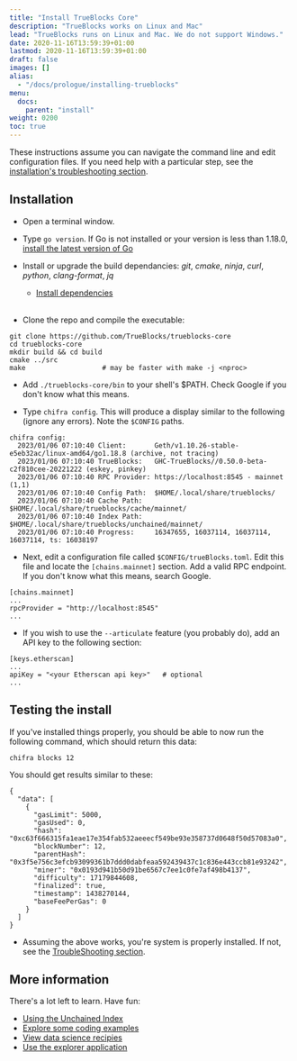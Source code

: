 ```yaml
---
title: "Install TrueBlocks Core"
description: "TrueBlocks works on Linux and Mac"
lead: "TrueBlocks runs on Linux and Mac. We do not support Windows."
date: 2020-11-16T13:59:39+01:00
lastmod: 2020-11-16T13:59:39+01:00
draft: false
images: []
alias:
  - "/docs/prologue/installing-trueblocks"
menu:
  docs:
    parent: "install"
weight: 0200
toc: true
---
```


These instructions assume you can navigate the command line and edit configuration files.
If you need help with a particular step, see the [installation's troubleshooting section](/docs/install/install-troubleshooting).

## Installation

- Open a terminal window.

- Type `go version`. If Go is not installed or your version is less than 1.18.0, [install the latest version of Go](https://go.dev/doc/install)

- Install or upgrade the build dependancies: _git_, _cmake_, _ninja_, _curl_, _python_, _clang-format_, _jq_

  - [Install dependencies](/docs/install/install-trueblocks/#how-do-i-install-packages-on-the-command-line)
<br><br>
- Clone the repo and compile the executable:

```shell
git clone https://github.com/TrueBlocks/trueblocks-core
cd trueblocks-core
mkdir build && cd build
cmake ../src
make                   # may be faster with make -j <nproc>
```

- Add `./trueblocks-core/bin` to your shell's $PATH. Check Google if you don't know what this means.

- Type `chifra config`. This will produce a display similar to the following (ignore any errors). Note the `$CONFIG` paths.

```[shell]
chifra config:
  2023/01/06 07:10:40 Client:       Geth/v1.10.26-stable-e5eb32ac/linux-amd64/go1.18.8 (archive, not tracing)
  2023/01/06 07:10:40 TrueBlocks:   GHC-TrueBlocks//0.50.0-beta-c2f810cee-20221222 (eskey, pinkey)
  2023/01/06 07:10:40 RPC Provider: https://localhost:8545 - mainnet (1,1)
  2023/01/06 07:10:40 Config Path:  $HOME/.local/share/trueblocks/
  2023/01/06 07:10:40 Cache Path:   $HOME/.local/share/trueblocks/cache/mainnet/
  2023/01/06 07:10:40 Index Path:   $HOME/.local/share/trueblocks/unchained/mainnet/
  2023/01/06 07:10:40 Progress:     16347655, 16037114, 16037114, 16037114, ts: 16038197
```

- Next, edit a configuration file called `$CONFIG/trueBlocks.toml`. Edit this file and locate the `[chains.mainnet]` section. Add a valid RPC endpoint. If you don't know what this means, search Google.

```[shell]
[chains.mainnet]
...
rpcProvider = "http://localhost:8545"
...
```

- If you wish to use the `--articulate` feature (you probably do), add an API key to the following section:

```[shell]
[keys.etherscan]
...
apiKey = "<your Etherscan api key>"   # optional
...
```

## Testing the install

If you've installed things properly, you should be able to now run the following command, which should return this data:

```[shell]
chifra blocks 12
```

You should get results similar to these:

```[shell]
{
  "data": [
    {
      "gasLimit": 5000,
      "gasUsed": 0,
      "hash": "0xc63f666315fa1eae17e354fab532aeeecf549be93e358737d0648f50d57083a0",
      "blockNumber": 12,
      "parentHash": "0x3f5e756c3efcb93099361b7ddd0dabfeaa592439437c1c836e443ccb81e93242",
      "miner": "0x0193d941b50d91be6567c7ee1c0fe7af498b4137",
      "difficulty": 17179844608,
      "finalized": true,
      "timestamp": 1438270144,
      "baseFeePerGas": 0
    }
  ]
}
```

- Assuming the above works, you're system is properly installed. If not, see the [TroubleShooting section](/docs/install/install-troubleshooting).

## More information

There's a lot left to learn. Have fun:

  - [Using the Unchained Index](/docs/install/get-the-index/)
  - [Explore some coding examples](https://github.com/TrueBlocks/trueblocks-core/tree/master/src/examples)
  - [View data science recipies](/tags/recipes/)
  - [Use the explorer application](/docs/install/install-explorer/)
